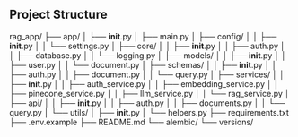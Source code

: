 ## Project Structure

rag_app/
├── app/
│   ├── __init__.py
│   ├── main.py
│   ├── config/
│   │   ├── __init__.py
│   │   └── settings.py
│   ├── core/
│   │   ├── __init__.py
│   │   ├── auth.py
│   │   ├── database.py
│   │   └── logging.py
│   ├── models/
│   │   ├── __init__.py
│   │   ├── user.py
│   │   └── document.py
│   ├── schemas/
│   │   ├── __init__.py
│   │   ├── auth.py
│   │   ├── document.py
│   │   └── query.py
│   ├── services/
│   │   ├── __init__.py
│   │   ├── auth_service.py
│   │   ├── embedding_service.py
│   │   ├── pinecone_service.py
│   │   ├── llm_service.py
│   │   └── rag_service.py
│   ├── api/
│   │   ├── __init__.py
│   │   ├── auth.py
│   │   ├── documents.py
│   │   └── query.py
│   └── utils/
│       ├── __init__.py
│       └── helpers.py
├── requirements.txt
├── .env.example
├── README.md
└── alembic/
    └── versions/